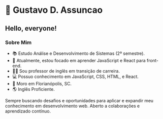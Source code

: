 # 👋 Gustavo D. Assuncao

## Hello, everyone!


### Sobre Mim

- 📚 Estudo Análise e Desenvolvimento de Sistemas (2º semestre).
- 🌱 Atualmente, estou focado em aprender JavaScript e React para front-end.
- 👨‍🏫 Sou professor de inglês em transição de carreira.
- 💻 Possuo conhecimento em JavaScript, CSS, HTML, e React.
- 🏡 Moro em Florianópolis, SC.
- 🌎 Inglês Proficiente.

Sempre buscando desafios e oportunidades para aplicar e expandir meu conhecimento em desenvolvimento web. Aberto a colaborações e aprendizado contínuo.
